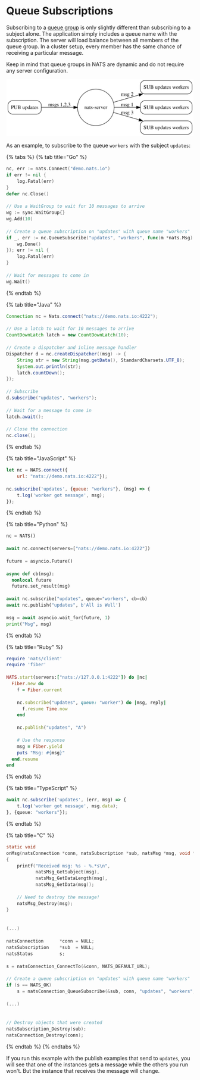 # Queue Subscriptions

Subscribing to a [queue group](../../nats-concepts/queue.md) is only slightly different than subscribing to a subject alone. The application simply includes a queue name with the subscription. The server will load balance between all members of the queue group. In a cluster setup, every member has the same chance of receiving a particular message.

Keep in mind that queue groups in NATS are dynamic and do not require any server configuration.

![](../../.gitbook/assets/queues.svg)

As an example, to subscribe to the queue `workers` with the subject `updates`:

{% tabs %}
{% tab title="Go" %}
```go
nc, err := nats.Connect("demo.nats.io")
if err != nil {
    log.Fatal(err)
}
defer nc.Close()

// Use a WaitGroup to wait for 10 messages to arrive
wg := sync.WaitGroup{}
wg.Add(10)

// Create a queue subscription on "updates" with queue name "workers"
if _, err := nc.QueueSubscribe("updates", "workers", func(m *nats.Msg) {
    wg.Done()
}); err != nil {
    log.Fatal(err)
}

// Wait for messages to come in
wg.Wait()
```
{% endtab %}

{% tab title="Java" %}
```java
Connection nc = Nats.connect("nats://demo.nats.io:4222");

// Use a latch to wait for 10 messages to arrive
CountDownLatch latch = new CountDownLatch(10);

// Create a dispatcher and inline message handler
Dispatcher d = nc.createDispatcher((msg) -> {
    String str = new String(msg.getData(), StandardCharsets.UTF_8);
    System.out.println(str);
    latch.countDown();
});

// Subscribe
d.subscribe("updates", "workers");

// Wait for a message to come in
latch.await(); 

// Close the connection
nc.close();
```
{% endtab %}

{% tab title="JavaScript" %}
```javascript
let nc = NATS.connect({
    url: "nats://demo.nats.io:4222"});

nc.subscribe('updates', {queue: "workers"}, (msg) => {
    t.log('worker got message', msg);
});
```
{% endtab %}

{% tab title="Python" %}
```python
nc = NATS()

await nc.connect(servers=["nats://demo.nats.io:4222"])

future = asyncio.Future()

async def cb(msg):
  nonlocal future
  future.set_result(msg)

await nc.subscribe("updates", queue="workers", cb=cb)
await nc.publish("updates", b'All is Well')

msg = await asyncio.wait_for(future, 1)
print("Msg", msg)
```
{% endtab %}

{% tab title="Ruby" %}
```ruby
require 'nats/client'
require 'fiber'

NATS.start(servers:["nats://127.0.0.1:4222"]) do |nc|
  Fiber.new do
    f = Fiber.current

    nc.subscribe("updates", queue: "worker") do |msg, reply|
      f.resume Time.now
    end

    nc.publish("updates", "A")

    # Use the response
    msg = Fiber.yield
    puts "Msg: #{msg}"
  end.resume
end
```
{% endtab %}

{% tab title="TypeScript" %}
```typescript
await nc.subscribe('updates', (err, msg) => {
    t.log('worker got message', msg.data);
}, {queue: "workers"});
```
{% endtab %}

{% tab title="C" %}
```c
static void
onMsg(natsConnection *conn, natsSubscription *sub, natsMsg *msg, void *closure)
{
    printf("Received msg: %s - %.*s\n",
           natsMsg_GetSubject(msg),
           natsMsg_GetDataLength(msg),
           natsMsg_GetData(msg));

    // Need to destroy the message!
    natsMsg_Destroy(msg);
}


(...)

natsConnection      *conn = NULL;
natsSubscription    *sub  = NULL;
natsStatus          s;

s = natsConnection_ConnectTo(&conn, NATS_DEFAULT_URL);

// Create a queue subscription on "updates" with queue name "workers"
if (s == NATS_OK)
    s = natsConnection_QueueSubscribe(&sub, conn, "updates", "workers", onMsg, NULL);

(...)


// Destroy objects that were created
natsSubscription_Destroy(sub);
natsConnection_Destroy(conn);
```
{% endtab %}
{% endtabs %}

If you run this example with the publish examples that send to `updates`, you will see that one of the instances gets a message while the others you run won't. But the instance that receives the message will change.

